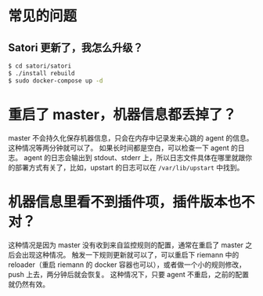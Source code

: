 # 常见的问题

## Satori 更新了，我怎么升级？

```bash
$ cd satori/satori
$ ./install rebuild
$ sudo docker-compose up -d
```

# 重启了 master，机器信息都丢掉了？
master 不会持久化保存机器信息，只会在内存中记录发来心跳的 agent 的信息。
这种情况等两分钟就可以了。
如果长时间都是空白，可以检查一下 agent 的日志。
agent 的日志会输出到 stdout、stderr 上，所以日志文件具体在哪里就跟你的部署方式有关了，比如，upstart 的日志可以在 `/var/lib/upstart` 中找到。

# 机器信息里看不到插件项，插件版本也不对？
这种情况是因为 master 没有收到来自监控规则的配置，通常在重启了 master 之后会出现这种情况。
触发一下规则更新就可以了，可以重启下 riemann 中的 reloader（重启 riemann 的 docker 容器也可以），或者做一个小的规则修改，push 上去，两分钟后就会恢复。
这种情况下，只要 agent 不重启，之前的配置就仍然有效。

